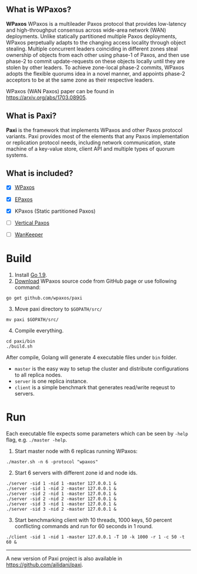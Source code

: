 
## What is WPaxos?

**WPaxos** WPaxos is a multileader Paxos protocol that provides low-latency and high-throughput consensus across wide-area network (WAN) deployments. Unlike statically partitioned multiple Paxos deployments, WPaxos perpetually adapts to the changing access locality through object stealing. Multiple concurrent leaders coinciding in different zones steal ownership of objects from each other using phase-1 of Paxos, and then use phase-2 to commit update-requests on these objects locally until they are stolen by other leaders. To achieve zone-local phase-2 commits, WPaxos adopts the flexible quorums idea in a novel manner, and appoints phase-2 acceptors to be at the same zone as their respective leaders.

WPaxos (WAN Paxos) paper can be found in https://arxiv.org/abs/1703.08905.


## What is Paxi?

**Paxi** is the framework that implements WPaxos and other Paxos protocol variants. Paxi provides most of the elements that any Paxos implementation or replication protocol needs, including network communication, state machine of a key-value store, client API and multiple types of quorum systems.


## What is included?

- [x] [WPaxos](https://arxiv.org/abs/1703.08905)
- [x] [EPaxos](https://dl.acm.org/citation.cfm?id=2517350)
- [x] KPaxos (Static partitioned Paxos)
- [ ] [Vertical Paxos](https://www.microsoft.com/en-us/research/wp-content/uploads/2009/08/Vertical-Paxos-and-Primary-Backup-Replication-.pdf)
- [ ] [WanKeeper](http://ieeexplore.ieee.org/abstract/document/7980095/)


# Build

1. Install [Go 1.9](https://golang.org/dl/).
2. [Download](https://github.com/wpaxos/paxi/archive/master.zip) WPaxos source code from GitHub page or use following command:
```
go get github.com/wpaxos/paxi
```

3. Move paxi directory to `$GOPATH/src/`
```
mv paxi $GOPATH/src/
```

4. Compile everything.
```
cd paxi/bin
./build.sh
```

After compile, Golang will generate 4 executable files under `bin` folder.
* `master` is the easy way to setup the cluster and distribute configurations to all replica nodes.
* `server` is one replica instance.
* `client` is a simple benchmark that generates read/write reqeust to servers.


# Run

Each executable file expects some parameters which can be seen by `-help` flag, e.g. `./master -help`.

1. Start master node with 6 replicas running WPaxos:
```
./master.sh -n 6 -protocol "wpaxos"
```

2. Start 6 servers with different zone id and node ids.
```
./server -sid 1 -nid 1 -master 127.0.0.1 &
./server -sid 1 -nid 2 -master 127.0.0.1 &
./server -sid 2 -nid 1 -master 127.0.0.1 &
./server -sid 2 -nid 2 -master 127.0.0.1 &
./server -sid 3 -nid 1 -master 127.0.0.1 &
./server -sid 3 -nid 2 -master 127.0.0.1 &
```

3. Start benchmarking client with 10 threads, 1000 keys, 50 percent conflicting commands and run for 60 seconds in 1 round.
```
./client -sid 1 -nid 1 -master 127.0.0.1 -T 10 -k 1000 -r 1 -c 50 -t 60 &
```


---
A new version of Paxi project is also available in https://github.com/ailidani/paxi.
